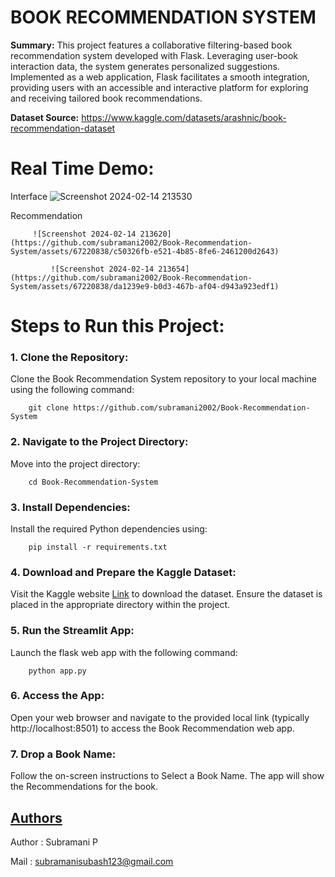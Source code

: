 # BOOK RECOMMENDATION SYSTEM
**Summary:**
This project features a collaborative filtering-based book recommendation system developed with Flask. Leveraging user-book interaction data, the system generates personalized suggestions. Implemented as a web application, Flask facilitates a smooth integration, providing users with an accessible and interactive platform for exploring and receiving tailored book recommendations.

**Dataset Source:** https://www.kaggle.com/datasets/arashnic/book-recommendation-dataset
# Real Time Demo:
Interface
![Screenshot 2024-02-14 213530](https://github.com/subramani2002/Book-Recommendation-System/assets/67220838/6aba5fbd-d1d3-4958-9222-81a5516a5ad6)

Recommendation

         ![Screenshot 2024-02-14 213620](https://github.com/subramani2002/Book-Recommendation-System/assets/67220838/c50326fb-e521-4b85-8fe6-2461200d2643)
         
             ![Screenshot 2024-02-14 213654](https://github.com/subramani2002/Book-Recommendation-System/assets/67220838/da1239e9-b0d3-467b-af04-d943a923edf1)
                 
# Steps to Run this Project:
### 1. Clone the Repository:
   Clone the Book Recommendation System repository to your local machine using the following command:
   ```
       git clone https://github.com/subramani2002/Book-Recommendation-System
   ```
### 2. Navigate to the Project Directory:
   Move into the project directory:
   ```
       cd Book-Recommendation-System
```
### 3. Install Dependencies:
   Install the required Python dependencies using:
   ```
       pip install -r requirements.txt
```
### 4. Download and Prepare the Kaggle Dataset:
   Visit the Kaggle website [Link](https://www.kaggle.com/datasets/arashnic/book-recommendation-dataset) to download the dataset. Ensure the dataset is placed in the appropriate directory within the project.
### 5. Run the Streamlit App:
   Launch the flask web app with the following command:
   ```
       python app.py
```
### 6. Access the App:
   Open your web browser and navigate to the provided local link (typically http://localhost:8501) to access the Book Recommendation web app.
### 7. Drop a Book Name:
   Follow the on-screen instructions to Select a Book Name. The app will show the Recommendations for the book.

## [Authors](https://github.com/subramani2002)
 Author : Subramani P  
 
 Mail : subramanisubash123@gmail.com
